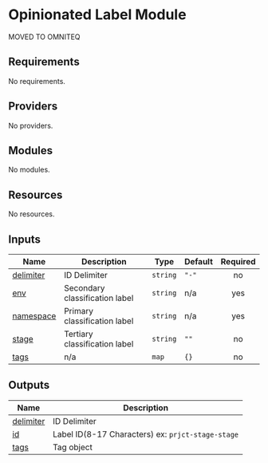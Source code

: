 # Opinionated Label Module

MOVED TO OMNITEQ

## Requirements

No requirements.

## Providers

No providers.

## Modules

No modules.

## Resources

No resources.

## Inputs

| Name | Description | Type | Default | Required |
|------|-------------|------|---------|:--------:|
| <a name="input_delimiter"></a> [delimiter](#input\_delimiter) | ID Delimiter | `string` | `"-"` | no |
| <a name="input_env"></a> [env](#input\_env) | Secondary classification label | `string` | n/a | yes |
| <a name="input_namespace"></a> [namespace](#input\_namespace) | Primary classification label | `string` | n/a | yes |
| <a name="input_stage"></a> [stage](#input\_stage) | Tertiary classification label | `string` | `""` | no |
| <a name="input_tags"></a> [tags](#input\_tags) | n/a | `map` | `{}` | no |

## Outputs

| Name | Description |
|------|-------------|
| <a name="output_delimiter"></a> [delimiter](#output\_delimiter) | ID Delimiter |
| <a name="output_id"></a> [id](#output\_id) | Label ID(8-17 Characters) ex: `prjct-stage-stage` |
| <a name="output_tags"></a> [tags](#output\_tags) | Tag object |

